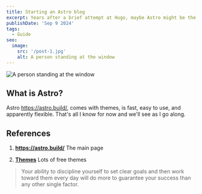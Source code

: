 ```yaml
---
title: Starting an Astro blog
excerpt: Years after a brief attempt at Hugo, maybe Astro might be the static site generator that gets me going. 
publishDate: 'Sep 9 2024'
tags:
  - Guide
seo:
  image:
    src: '/post-1.jpg'
    alt: A person standing at the window
---
```


![A person standing at the window](/post-1.jpg)

## What is Astro?

Astro https://astro.build/, comes with themes, is fast, easy to use, and apparently flexible. That's all I know for now and we'll see as I go along.

## References

1. **https://astro.build/** The main page

2. **[Themes](https://astro.build/themes/)** Lots of free themes


> Your ability to discipline yourself to set clear goals and then work toward them every day will do more to guarantee your success than any other single factor.

